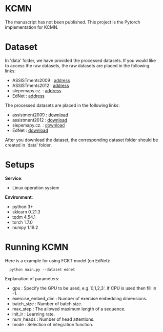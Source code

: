 # KCMN
The manuscript has not been published.
This project is the Pytorch implementation for KCMN. 

# Dataset
In 'data' folder, we have provided the processed datasets. 
If you would like to access the raw datasets, the raw datasets are placed in the following links:
* ASSISTments2009  : [address](https://sites.google.com/site/assistmentsdata/home/2009-2010-assistment-data)
* ASSISTments2012 : [address](https://sites.google.com/site/assistmentsdata/2012-13-school-data-with-affect)
* slepemapy.cz. : [address](https://www.fi.muni.cz/adaptivelearning/?a=data)
* EdNet : [address](https://github.com/riiid/ednet)

The processed datasets are placed in the following links:
* assistment2009 : [download](https://drive.google.com/drive/folders/1TPjOwJgwhkohZJczeEmzVdhIIUNwtaFa?usp=sharing)
* assistment2012 : [download](https://drive.google.com/drive/folders/11ukPGHez7isl6tY9Dim7Lw1PCaZUVGZd?usp=sharing)
* slepemapy.cz. : [download](https://drive.google.com/drive/folders/1oo-yuGGZo7lvNbZ_hfLW0Va68Kie7811?usp=sharing)
* EdNet : [download](https://drive.google.com/drive/folders/1suSo45frIYptqSMzzuSQJTfFvI_CAa5_?usp=sharing)

After you download the dataset, the corresponding dataset folder should be created in 'data' folder.

# Setups

__Service__: 
* Linux operation system

__Environment__:

* python 3+
* sklearn  0.21.3
* tqdm 4.54.1
* torch 1.7.0
* numpy 1.19.2

# Running KCMN
Here is a example for using FGKT model (on EdNet):  
```
  python main.py --dataset ednet  
```

Explanation of parameters:  
* gpu : Specify the GPU to be used, e.g '0,1,2,3'. If CPU is used then fill in -1.
* exercise_embed_dim : Number of exercise embedding dimensions.
* batch_size : Number of batch size.
* max_step : The allowed maximum length of a sequence.
* init_lr : Learning rate.
* num_heads : Number of head attentions.
* mode : Selection of integration function.


